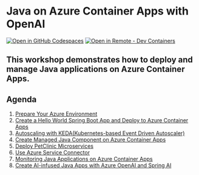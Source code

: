 # Java on Azure Container Apps with OpenAI

[![Open in GitHub Codespaces](https://img.shields.io/badge/Github_Codespaces-Open-black?style=for-the-badge&logo=github
)](https://codespaces.new/eggboy/aca-java-ai-workshop)
[![Open in Remote - Dev Containers](https://img.shields.io/badge/Dev_Containers-Open-blue?style=for-the-badge&logo=visualstudiocode
)](https://vscode.dev/redirect?url=vscode://ms-vscode-remote.remote-containers/cloneInVolume?url=https://github.com/eggboy/aca-java-ai-workshop)

This workshop demonstrates how to deploy and manage Java applications on Azure Container Apps. 
---

## Agenda
1. [Prepare Your Azure Environment](01-workshop-environment-setup/README.md)
2. [Create a Hello World Spring Boot App and Deploy to Azure Container Apps](02-deploy-helloworld/README.md)
3. [Autoscaling with KEDA(Kubernetes-based Event Driven Autoscaler)](03-use-keda-autoscaling/README.md)
4. [Create Managed Java Component on Azure Container Apps](04-create-managed-java-component/README.md)
5. [Deploy PetClinic Microservices ](05-deploy-microservices/README.md)
6. [Use Azure Service Connector](06-use-service-connector/README.md)
7. [Monitoring Java Applications on Azure Container Apps](07-monitoring-java-aca/README.md)
8. [Create AI-infused Java Apps with Azure OpenAI and Spring AI](08-create-ai-infused-java-apps/README.md)
